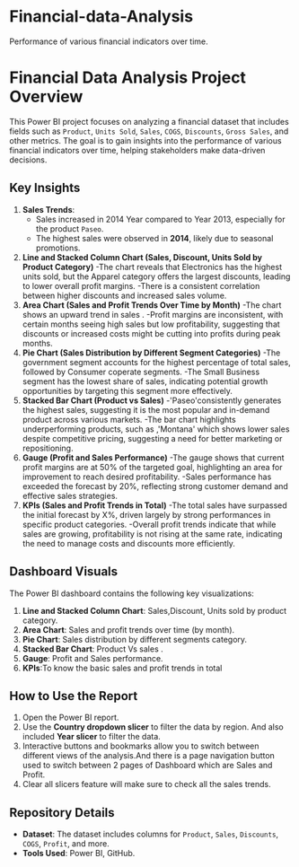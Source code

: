 # Financial-data-Analysis
Performance of various financial indicators over time.
# Financial Data Analysis Project Overview
This Power BI project focuses on analyzing a financial dataset that includes fields such as `Product`, `Units Sold`, `Sales`, `COGS`, `Discounts`, `Gross Sales`, and other metrics. The goal is to gain insights into the performance of various financial indicators over time, helping stakeholders make data-driven decisions. 

## Key Insights
1. **Sales Trends**:
   - Sales increased  in 2014 Year compared to Year 2013, especially for the product `Paseo`.
   - The highest sales were observed in **2014**, likely due to seasonal promotions.
2. **Line and Stacked Column Chart (Sales, Discount, Units Sold by Product Category)**
   -The chart reveals that Electronics has the highest units sold, but the Apparel category offers the largest discounts, leading to lower overall profit margins.
   -There is a consistent correlation between higher discounts and increased sales volume.
3. **Area Chart (Sales and Profit Trends Over Time by Month)**
   -The chart shows an upward trend in sales .
   -Profit margins are inconsistent, with certain months seeing high sales but low profitability, suggesting that discounts or increased costs might be cutting into profits 
    during peak months.
4. **Pie Chart (Sales Distribution by Different Segment Categories)**
    -The government segment accounts for the highest percentage of total sales, followed by Consumer coperate segments.
    -The Small Business segment has the lowest share of sales, indicating potential growth opportunities by targeting this segment more effectively.
5. **Stacked Bar Chart (Product vs Sales)**
   -'Paseo'consistently generates the highest sales, suggesting it is the most popular and in-demand product across various markets.
   -The bar chart highlights underperforming products, such as ,'Montana' which shows lower sales despite competitive pricing, suggesting a need for better marketing or 
     repositioning.
6. **Gauge (Profit and Sales Performance)**
   -The gauge shows that current profit margins are at 50% of the targeted goal, highlighting an area for improvement to reach desired profitability.
   -Sales performance has exceeded the forecast by 20%, reflecting strong customer demand and effective sales strategies.
7. **KPIs (Sales and Profit Trends in Total)**
   -The total sales have surpassed the initial forecast by X%, driven largely by strong performances in specific product categories.
   -Overall profit trends indicate that while sales are growing, profitability is not rising at the same rate, indicating the need to manage costs and discounts more 
    efficiently.


## Dashboard Visuals
The Power BI dashboard contains the following key visualizations:
1. **Line and Stacked Column Chart**: Sales,Discount, Units sold by product category.
2. **Area Chart**: Sales and profit trends over time (by month).
3. **Pie Chart**: Sales distribution by different segments category.
4. **Stacked Bar Chart**: Product Vs sales .
5. **Gauge**: Profit and Sales performance.
6. **KPIs**:To know the basic sales and profit trends in total

## How to Use the Report
1. Open the Power BI report.
2. Use the **Country dropdown slicer** to filter the data by region. And also included **Year slicer** to filter the data.
3. Interactive buttons and bookmarks allow you to switch between different views of the analysis.And there is a page navigation button used to switch between 2 pages of Dashboard which are Sales and Profit.
4. Clear all slicers feature will make sure to check all the sales trends.

## Repository Details
- **Dataset**: The dataset includes columns for `Product`, `Sales`, `Discounts`, `COGS`, `Profit`, and more.
- **Tools Used**: Power BI, GitHub.

